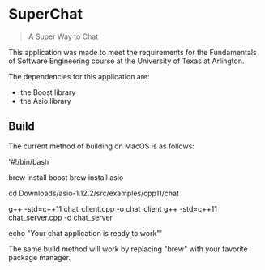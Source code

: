 # SuperChat 
> A Super Way to Chat

This application was made to meet the requirements for the Fundamentals of Software Engineering course at the University of Texas at Arlington. 

The dependencies for this application are: 
- the Boost library
- the Asio library


## Build

The current method of building on MacOS is as follows:

'#!/bin/bash

brew install boost
brew install asio

cd Downloads/asio-1.12.2/src/examples/cpp11/chat

g++ -std=c++11 chat_client.cpp -o chat_client
g++ -std=c++11 chat_server.cpp -o chat_server

echo "Your chat application is ready to work"'

The same build method will work by replacing "brew" with your favorite package manager.

